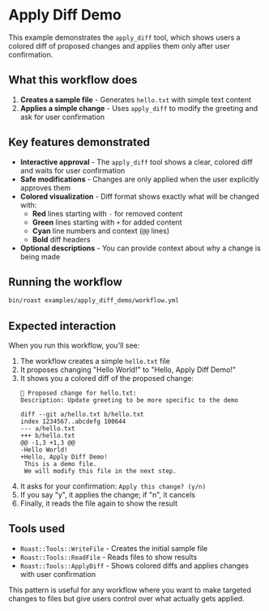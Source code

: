 # Apply Diff Demo

This example demonstrates the `apply_diff` tool, which shows users a colored diff of proposed changes and applies them only after user confirmation.

## What this workflow does

1. **Creates a sample file** - Generates `hello.txt` with simple text content
2. **Applies a simple change** - Uses `apply_diff` to modify the greeting and ask for user confirmation

## Key features demonstrated

- **Interactive approval** - The `apply_diff` tool shows a clear, colored diff and waits for user confirmation
- **Safe modifications** - Changes are only applied when the user explicitly approves them
- **Colored visualization** - Diff format shows exactly what will be changed with:
  - **Red** lines starting with `-` for removed content
  - **Green** lines starting with `+` for added content  
  - **Cyan** line numbers and context (`@@` lines)
  - **Bold** diff headers
- **Optional descriptions** - You can provide context about why a change is being made

## Running the workflow

```bash
bin/roast examples/apply_diff_demo/workflow.yml
```

## Expected interaction

When you run this workflow, you'll see:

1. The workflow creates a simple `hello.txt` file
2. It proposes changing "Hello World!" to "Hello, Apply Diff Demo!"
3. It shows you a colored diff of the proposed change:
   ```
   📝 Proposed change for hello.txt:
   Description: Update greeting to be more specific to the demo
   
   diff --git a/hello.txt b/hello.txt
   index 1234567..abcdefg 100644
   --- a/hello.txt
   +++ b/hello.txt
   @@ -1,3 +1,3 @@
   -Hello World!
   +Hello, Apply Diff Demo!
    This is a demo file.
    We will modify this file in the next step.
   ```
4. It asks for your confirmation: `Apply this change? (y/n)`
5. If you say "y", it applies the change; if "n", it cancels
6. Finally, it reads the file again to show the result

## Tools used

- `Roast::Tools::WriteFile` - Creates the initial sample file
- `Roast::Tools::ReadFile` - Reads files to show results
- `Roast::Tools::ApplyDiff` - Shows colored diffs and applies changes with user confirmation

This pattern is useful for any workflow where you want to make targeted changes to files but give users control over what actually gets applied.
